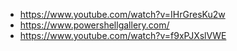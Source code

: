 - https://www.youtube.com/watch?v=IHrGresKu2w
- https://www.powershellgallery.com/
- https://www.youtube.com/watch?v=f9xPJXslVWE
